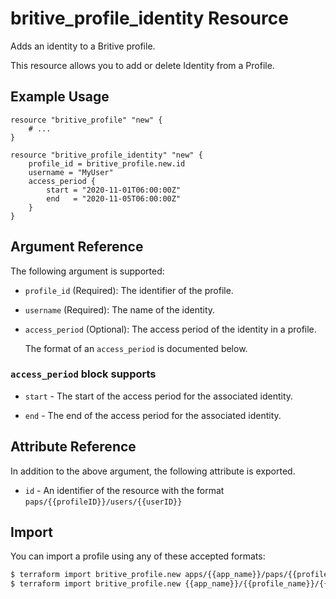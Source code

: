 # britive_profile_identity Resource

Adds an identity to a Britive profile.

This resource allows you to add or delete Identity from a Profile.

## Example Usage

```hcl
resource "britive_profile" "new" {
    # ...
}

resource "britive_profile_identity" "new" {
    profile_id = britive_profile.new.id
    username = "MyUser"
    access_period {
        start = "2020-11-01T06:00:00Z"
        end   = "2020-11-05T06:00:00Z"
    }
}
```

## Argument Reference

The following argument is supported:

* `profile_id` (Required): The identifier of the profile.

* `username` (Required): The name of the identity.

* `access_period` (Optional): The access period of the identity in a profile. 

  The format of an `access_period` is documented below.

### `access_period` block supports

* `start` - The start of the access period for the associated identity.

* `end` - The end of the access period for the associated identity.

## Attribute Reference

In addition to the above argument, the following attribute is exported.

* `id` - An identifier of the resource with the format `paps/{{profileID}}/users/{{userID}}`

## Import

You can import a profile using any of these accepted formats:

```sh
$ terraform import britive_profile.new apps/{{app_name}}/paps/{{profile_name}}/users/{{username}}
$ terraform import britive_profile.new {{app_name}}/{{profile_name}}/{{username}}
```